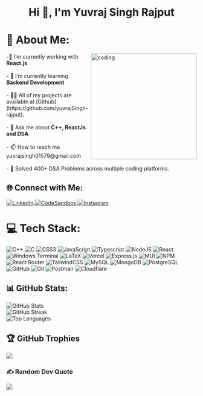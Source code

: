 <h1 align="center">Hi 👋, I'm Yuvraj Singh Rajput</h1>

# 💫 About Me:
<img align="right" alt="coding" width="280" src="https://static.wixstatic.com/media/bbe642_62414e50bef34ce28db1afabf55f17ec~mv2.gif"/>
-🔭 I’m currently working with <b>React.js</b><br/><br/>- 🌱 I’m currently learning <b>Backend Development</b><br/><br/>- 👨‍💻 All of my projects are available at [Github](https://github.com/yuvrajSingh-rajput).<br/><br/>- 💬 Ask me about <b>C++, ReactJs and DSA</b><br/><br/>- 📫 How to reach me yuvrajsingh01579@gmail.com<br /><br/>- 🤖 Solved 400+ DSA Problems across multiple coding platforms.<br/>

## 🌐 Connect with Me:
<p align="left">
  <a href="https://linkedin.com/in/yuvraj-singh-rajput-12489925a" target="_blank">
    <img align="center" src="https://img.shields.io/badge/-LinkedIn-%230077B5.svg?style=for-the-badge&logo=linkedin&logoColor=white" alt="LinkedIn" />
  </a>
  <a href="https://codesandbox.com/yuvrajsingh-rajput" target="_blank">
    <img align="center" src="https://img.shields.io/badge/-CodeSandbox-%23333.svg?style=for-the-badge&logo=codesandbox&logoColor=white" alt="CodeSandbox" />
  </a>
  <a href="https://instagram.com/_yuvrajsinghrajput_" target="_blank">
    <img align="center" src="https://img.shields.io/badge/-Instagram-%23E4405F.svg?style=for-the-badge&logo=instagram&logoColor=white" alt="Instagram" />
  </a>
</p>

# 💻 Tech Stack:
![C++](https://img.shields.io/badge/c++-%2300599C.svg?style=for-the-badge&logo=c%2B%2B&logoColor=white) ![C](https://img.shields.io/badge/c-%2300599C.svg?style=for-the-badge&logo=c%2B%2B&logoColor=white) ![CSS3](https://img.shields.io/badge/css3-%231572B6.svg?style=for-the-badge&logo=css3&logoColor=white) ![JavaScript](https://img.shields.io/badge/javascript-%23323330.svg?style=for-the-badge&logo=javascript&logoColor=%23F7DF1E) ![Typescript](https://img.shields.io/badge/typescript-%2300599C.svg?style=for-the-badge&logo=typescript&logoColor=white) ![NodeJS](https://img.shields.io/badge/node.js-6DA55F?style=for-the-badge&logo=node.js&logoColor=white) ![React](https://img.shields.io/badge/react-%2320232a.svg?style=for-the-badge&logo=react&logoColor=%2361DAFB) 
![Windows Terminal](https://img.shields.io/badge/Windows%20Terminal-%234D4D4D.svg?style=for-the-badge&logo=windows-terminal&logoColor=white) ![LaTeX](https://img.shields.io/badge/latex-%23008080.svg?style=for-the-badge&logo=latex&logoColor=white) ![Vercel](https://img.shields.io/badge/vercel-%23000000.svg?style=for-the-badge&logo=vercel&logoColor=white) ![Express.js](https://img.shields.io/badge/express.js-%23404d59.svg?style=for-the-badge&logo=express&logoColor=%2361DAFB) ![MUI](https://img.shields.io/badge/MUI-%230081CB.svg?style=for-the-badge&logo=mui&logoColor=white) ![NPM](https://img.shields.io/badge/NPM-%23CB3837.svg?style=for-the-badge&logo=npm&logoColor=white)  ![React Router](https://img.shields.io/badge/React_Router-CA4245?style=for-the-badge&logo=react-router&logoColor=white) ![TailwindCSS](https://img.shields.io/badge/tailwindcss-%2338B2AC.svg?style=for-the-badge&logo=tailwind-css&logoColor=white) ![MySQL](https://img.shields.io/badge/mysql-4479A1.svg?style=for-the-badge&logo=mysql&logoColor=white) ![MongoDB](https://img.shields.io/badge/MongoDB-%234ea94b.svg?style=for-the-badge&logo=mongodb&logoColor=white) ![PostgreSQL](https://img.shields.io/badge/PostgeSQL-%230081CB.svg?style=for-the-badge&logo=postgresql&logoColor=white) ![GitHub](https://img.shields.io/badge/github-%23121011.svg?style=for-the-badge&logo=github&logoColor=white) ![Git](https://img.shields.io/badge/git-%23F05033.svg?style=for-the-badge&logo=git&logoColor=white) ![Postman](https://img.shields.io/badge/Postman-FF6C37?style=for-the-badge&logo=postman&logoColor=white) ![Cloudflare](https://img.shields.io/badge/Cloudflare-FF6C37?style=for-the-badge&logo=Cloudflare&logoColor=white)

## 📊 GitHub Stats:
<p align="left">
  <img src="https://github-readme-stats.vercel.app/api?username=yuvrajSingh-rajput&theme=shades-of-purple&hide_border=false&include_all_commits=false&count_private=false" alt="GitHub Stats" /><br/>
  <img src="https://github-readme-streak-stats.herokuapp.com/?user=yuvrajSingh-rajput&theme=shades-of-purple&hide_border=false" alt="GitHub Streak" /><br/>
  <img src="https://github-readme-stats.vercel.app/api/top-langs/?username=yuvrajSingh-rajput&theme=shades-of-purple&hide_border=false&include_all_commits=false&count_private=false&layout=compact" alt="Top Languages" />
</p>

## 🏆 GitHub Trophies
![](https://github-profile-trophy.vercel.app/?username=yuvrajSingh-rajput&theme=radical&no-frame=false&no-bg=true&margin-w=4)

### ✍️ Random Dev Quote
![](https://quotes-github-readme.vercel.app/api?type=horizontal&theme=radical)
